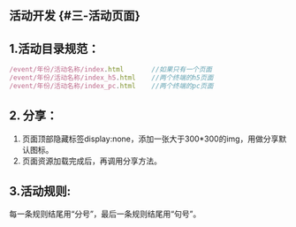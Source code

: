 ## 活动开发 {#三-活动页面}

## 1.活动目录规范：

```js
/event/年份/活动名称/index.html       //如果只有一个页面
/event/年份/活动名称/index_h5.html    //两个终端的h5页面
/event/年份/活动名称/index_pc.html    //两个终端的pc页面
```

## 2. 分享：

1. 页面顶部隐藏标签display:none，添加一张大于300\*300的img，用做分享默认图标。
2. 页面资源加载完成后，再调用分享方法。

## 3.活动规则:

每一条规则结尾用“分号”，最后一条规则结尾用“句号”。

